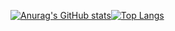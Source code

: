 [![Anurag's GitHub stats](https://github-readme-stats.vercel.app/api?username=GalymNus&count_private=true&show_icons=true&theme=highcontrast)](https://github.com/anuraghazra/github-readme-stats)[![Top Langs](https://github-readme-stats.vercel.app/api/top-langs/?username=GalymNus&show_icons=true&count_private=true&theme=highcontrast)](https://github.com/anuraghazra/github-readme-stats)
